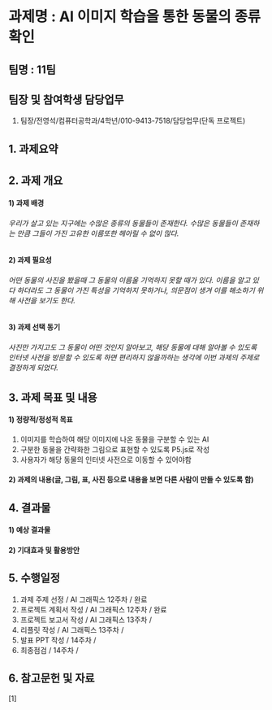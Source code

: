과제명 : AI 이미지 학습을 통한 동물의 종류 확인
========
팀명 : 11팀
--------

팀장 및 참여학생 담당업무
--------
1) 팀장/전영석/컴퓨터공학과/4학년/010-9413-7518/담당업무(단독 프로젝트)

## 1. 과제요약
###### 

## 2. 과제 개요
#### 1) 과제 배경
###### 우리가 살고 있는 지구에는 수많은 종류의 동물들이 존재한다. 수많은 동물들이 존재하는 만큼 그들이 가진 고유한 이름또한 헤아릴 수 없이 많다.
#### 2) 과제 필요성
###### 어떤 동물의 사진을 봤을때 그 동물의 이름울 기억하지 못할 때가 있다. 이름을 알고 있다 하더라도 그 동물이 가진 특성을 기억하지 못하거나, 의문점이 생겨 이를 해소하기 위해 사전을 보기도 한다.
#### 3) 과제 선택 동기
###### 사진만 가지고도 그 동물이 어떤 것인지 알아보고, 해당 동물에 대해 알아볼 수 있도록 인터넷 사전을 방문할 수 있도록 하면 편리하지 않을까하는 생각에 이번 과제의 주제로 결정하게 되었다.

## 3. 과제 목표 및 내용
#### 1) 정량적/정성적 목표
1. 이미지를 학습하여 해당 이미지에 나온 동물을 구분할 수 있는 AI
2. 구분한 동물을 간략화한 그림으로 표현할 수 있도록 P5.js로 작성
3. 사용자가 해당 동물의 인터넷 사전으로 이동할 수 있어야함
#### 2) 과제의 내용(글, 그림, 표, 사진 등으로 내용을 보면 다른 사람이 만들 수 있도록 함)

## 4. 결과물
#### 1) 예상 결과물
    
#### 2) 기대효과 및 활용방안
    

## 5. 수행일정
1. 과제 주제 선정 / AI 그래픽스 12주차 / 완료
2. 프로젝트 계획서 작성 / AI 그래픽스 12주차 / 완료
3. 프로젝트 보고서 작성 / AI 그래픽스 13주차 /
4. 리플릿 작성 / AI 그래픽스 13주차 /
5. 발표 PPT 작성 / 14주차 /
6. 최종점검 / 14주차 /

## 6. 참고문헌 및 자료
[1] 
